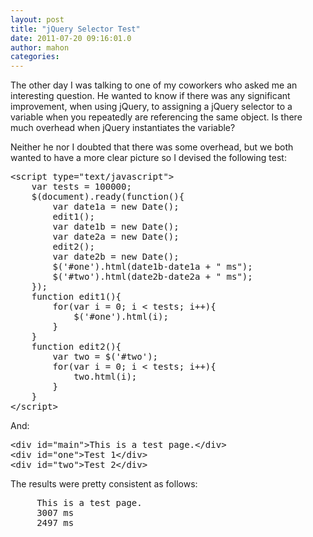 ```yaml
---
layout: post
title: "jQuery Selector Test"
date: 2011-07-20 09:16:01.0
author: mahon
categories: 
---
```

The other day I was talking to one of my coworkers who asked me an interesting question. He wanted to know if there was any significant improvement, when using jQuery, to assigning a jQuery selector to a variable when you repeatedly are referencing the same object. Is there much overhead when jQuery instantiates the variable?

Neither he nor I doubted that there was some overhead, but we both wanted to have a more clear picture so I devised the following test:

<pre lang="javascript" line="1">&lt;script type="text/javascript"&gt;
	var tests = 100000;
	$(document).ready(function(){
		var date1a = new Date();
		edit1();
		var date1b = new Date();
		var date2a = new Date();
		edit2();
		var date2b = new Date();
		$('#one').html(date1b-date1a + " ms");
		$('#two').html(date2b-date2a + " ms");
	});
	function edit1(){
		for(var i = 0; i < tests; i++){
			$('#one').html(i);
		}
	}
	function edit2(){
		var two = $('#two');
		for(var i = 0; i < tests; i++){
			two.html(i);
		}
	}
&lt;/script&gt;</pre>
And:

<pre lang="html" line="1">&lt;div id="main"&gt;This is a test page.&lt;/div&gt;
&lt;div id="one"&gt;Test 1&lt;/div&gt;
&lt;div id="two"&gt;Test 2&lt;/div&gt;</pre>

The results were pretty consistent as follows:
<pre lang="">
     This is a test page.
     3007 ms
     2497 ms
</pre>
